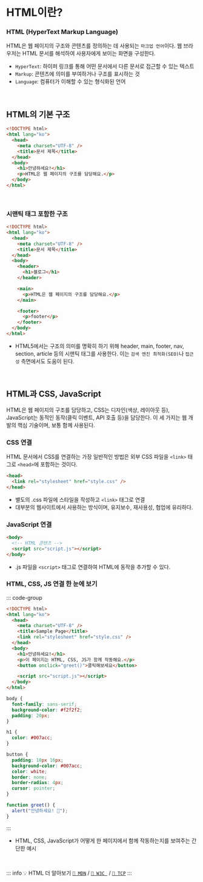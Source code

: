 # HTML이란? <Badge type="info" text="250704" />

### HTML (HyperText Markup Language)

HTML은 웹 페이지의 구조와 콘텐츠를 정의하는 데 사용되는 `마크업 언어`이다. 웹 브라우저는 HTML 문서를 해석하여 사용자에게 보이는 화면을 구성한다.

- `HyperText`: 하이퍼 링크를 통해 어떤 문서에서 다른 문서로 접근할 수 있는 텍스트
- `Markup`: 콘텐츠에 의미를 부여하거나 구조를 표시하는 것
- `Language`: 컴퓨터가 이해할 수 있는 형식화된 언어

<br>

## HTML의 기본 구조

```html
<!DOCTYPE html>
<html lang="ko">
  <head>
    <meta charset="UTF-8" />
    <title>문서 제목</title>
  </head>
  <body>
    <h1>안녕하세요!</h1>
    <p>HTML은 웹 페이지의 구조를 담당해요.</p>
  </body>
</html>
```

<br>

### 시맨틱 태그 포함한 구조

```html
<!DOCTYPE html>
<html lang="ko">
  <head>
    <meta charset="UTF-8" />
    <title>문서 제목</title>
  </head>
  <body>
    <header>
      <h1>블로그</h1>
    </header>

    <main>
      <p>HTML은 웹 페이지의 구조를 담당해요.</p>
    </main>

    <footer>
      <p>footer</p>
    </footer>
  </body>
</html>
```

- HTML5에서는 구조의 의미를 명확히 하기 위해 header, main, footer, nav, section, article 등의 시맨틱 태그를 사용한다. 이는 `검색 엔진 최적화(SEO)`나 `접근성` 측면에서도 도움이 된다.

<br>

## HTML과 CSS, JavaScript

HTML은 웹 페이지의 구조를 담당하고, CSS는 디자인(색상, 레이아웃 등), JavaScript는 동적인 동작(클릭 이벤트, API 호출 등)을 담당한다. 이 세 가지는 웹 개발의 핵심 기술이며, 보통 함께 사용된다.

### CSS 연결

HTML 문서에서 CSS를 연결하는 가장 일반적인 방법은 외부 CSS 파일을 `<link>` 태그로 `<head>`에 포함하는 것이다.

```html
<head>
  <link rel="stylesheet" href="style.css" />
</head>
```

- 별도의 .css 파일에 스타일을 작성하고 `<link>` 태그로 연결
- 대부분의 웹사이트에서 사용하는 방식이며, 유지보수, 재사용성, 협업에 유리하다.

### JavaScript 연결

```html
<body>
  <!-- HTML 콘텐츠 -->
  <script src="script.js"></script>
</body>
```

- .js 파일을 `<script>` 태그로 연결하여 HTML에 동작을 추가할 수 있다.

### HTML, CSS, JS 연결 한 눈에 보기

::: code-group

```html [HTML] {6,13}
<!DOCTYPE html>
<html lang="ko">
  <head>
    <meta charset="UTF-8" />
    <title>Sample Page</title>
    <link rel="stylesheet" href="style.css" />
  </head>
  <body>
    <h1>안녕하세요!</h1>
    <p>이 페이지는 HTML, CSS, JS가 함께 작동해요.</p>
    <button onclick="greet()">클릭해보세요</button>

    <script src="script.js"></script>
  </body>
</html>
```

```css [CSS]
body {
  font-family: sans-serif;
  background-color: #f2f2f2;
  padding: 20px;
}

h1 {
  color: #007acc;
}

button {
  padding: 10px 16px;
  background-color: #007acc;
  color: white;
  border: none;
  border-radius: 4px;
  cursor: pointer;
}
```

```js [JavaScript]
function greet() {
  alert("안녕하세요! 🎉");
}
```

:::

- HTML, CSS, JavaScript가 어떻게 한 페이지에서 함께 작동하는지를 보여주는 간단한 예시

<br>

::: info 💡 HTML 더 알아보기
[`📎 MDN`](https://developer.mozilla.org/ko/docs/Web/HTML) /
[`📎 W3C `](https://www.w3schools.com/html/default.asp) /
[`📎 TCP`](https://www.tcpschool.com/html/intro)
:::

<Comment/>
